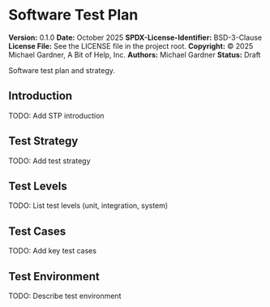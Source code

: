 # Software Test Plan

**Version:** 0.1.0
**Date:** October 2025
**SPDX-License-Identifier:** BSD-3-Clause
**License File:** See the LICENSE file in the project root.
**Copyright:** © 2025 Michael Gardner, A Bit of Help, Inc.
**Authors:** Michael Gardner
**Status:** Draft

Software test plan and strategy.

## Introduction

TODO: Add STP introduction

## Test Strategy

TODO: Add test strategy

## Test Levels

TODO: List test levels (unit, integration, system)

## Test Cases

TODO: Add key test cases

## Test Environment

TODO: Describe test environment
